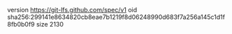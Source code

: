 version https://git-lfs.github.com/spec/v1
oid sha256:299141e8634820cb8eae7b1219f8d06248990d683f7a256a145c1d1f8fb0b0f9
size 2130
